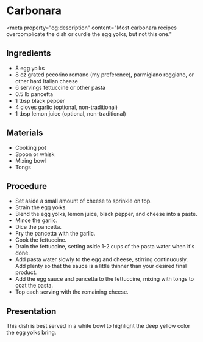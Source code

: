 # Carbonara

<meta property="og:description" content="Most carbonara recipes overcomplicate the dish or curdle the egg yolks, but not this one."

## Ingredients

- 8 egg yolks
- 8 oz grated pecorino romano (my preference), parmigiano reggiano, or other hard Italian cheese
- 6 servings fettuccine or other pasta
- 0.5 lb pancetta
- 1 tbsp black pepper
- 4 cloves garlic (optional, non-traditional)
- 1 tbsp lemon juice (optional, non-traditional)

## Materials

- Cooking pot
- Spoon or whisk
- Mixing bowl
- Tongs

## Procedure

- Set aside a small amount of cheese to sprinkle on top.
- Strain the egg yolks.
- Blend the egg yolks, lemon juice, black pepper, and cheese into a paste.
- Mince the garlic.
- Dice the pancetta.
- Fry the pancetta with the garlic.
- Cook the fettuccine.
- Drain the fettuccine, setting aside 1-2 cups of the pasta water when it's done.
- Add pasta water slowly to the egg and cheese, stirring continuously. Add plenty so that the sauce is a little thinner than your desired final product.
- Add the egg sauce and pancetta to the fettuccine, mixing with tongs to coat the pasta.
- Top each serving with the remaining cheese.

## Presentation

This dish is best served in a white bowl to highlight the deep yellow color the egg yolks bring.
